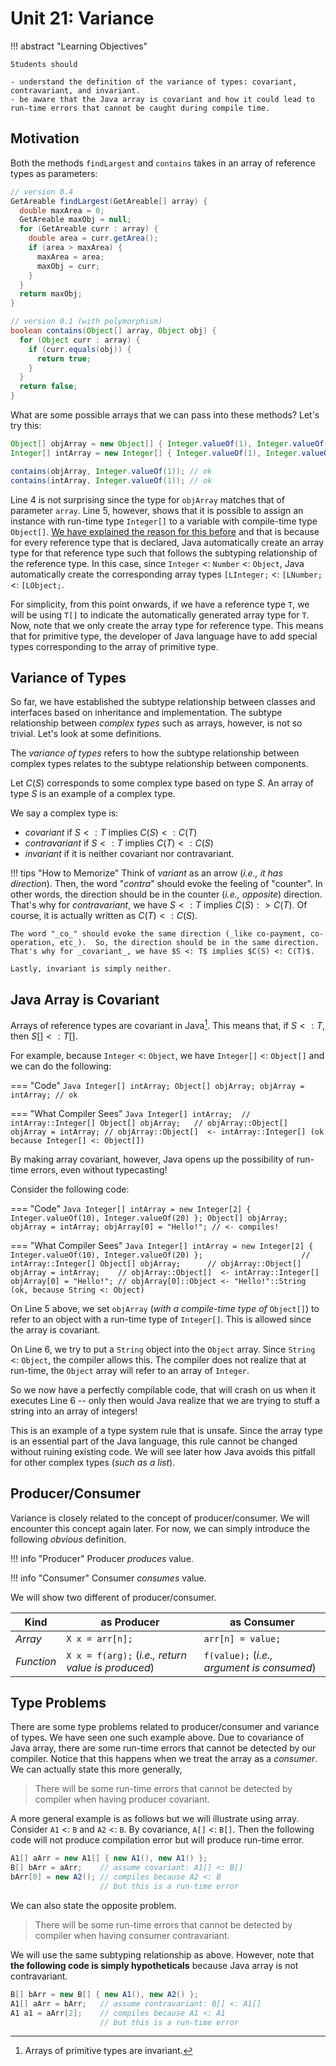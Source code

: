 # Unit 21: Variance

!!! abstract "Learning Objectives"

    Students should

    - understand the definition of the variance of types: covariant, contravariant, and invariant.
    - be aware that the Java array is covariant and how it could lead to run-time errors that cannot be caught during compile time.

## Motivation

Both the methods `findLargest` and `contains` takes in an array of reference types as parameters:

```Java
// version 0.4
GetAreable findLargest(GetAreable[] array) {
  double maxArea = 0;
  GetAreable maxObj = null;
  for (GetAreable curr : array) {
    double area = curr.getArea();
    if (area > maxArea) {
      maxArea = area;
	  maxObj = curr;
    }
  }
  return maxObj;
}

// version 0.1 (with polymorphism)
boolean contains(Object[] array, Object obj) {
  for (Object curr : array) {
    if (curr.equals(obj)) {
      return true;
    }
  }
  return false;
}
```

What are some possible arrays that we can pass into these methods?  Let's try this:
```Java
Object[] objArray = new Object[] { Integer.valueOf(1), Integer.valueOf(2) };
Integer[] intArray = new Integer[] { Integer.valueOf(1), Integer.valueOf(2) };

contains(objArray, Integer.valueOf(1)); // ok
contains(intArray, Integer.valueOf(1)); // ok
```

Line 4 is not surprising since the type for `objArray` matches that of parameter `array`.  Line 5, however, shows that it is possible to assign an instance with run-time type `Integer[]` to a variable with compile-time type `Object[]`.  [We have explained the reason for this before](14-polymorphism.md) and that is because for every reference type that is declared, Java automatically create an array type for that reference type such that follows the subtyping relationship of the reference type.  In this case, since `Integer` <: `Number` <: `Object`, Java automatically create the corresponding array types `[LInteger;` <: `[LNumber;` <: `[LObject;`.

For simplicity, from this point onwards, if we have a reference type `T`, we will be using `T[]` to indicate the automatically generated array type for `T`.  Now, note that we only create the array type for reference type.  This means that for primitive type, the developer of Java language have to add special types corresponding to the array of primitive type.

## Variance of Types

So far, we have established the subtype relationship between classes and interfaces based on inheritance and implementation.  The subtype relationship between _complex types_ such as arrays, however, is not so trivial.  Let's look at some definitions.

The _variance of types_ refers to how the subtype relationship between complex types relates to the subtype relationship between components.

Let $C(S)$ corresponds to some complex type based on type $S$.  An array of type $S$ is an example of a complex type.

We say a complex type is:

- _covariant_ if $S <: T$ implies $C(S) <: C(T)$
- _contravariant_ if $S <: T$ implies $C(T) <: C(S)$
- _invariant_ if it is neither covariant nor contravariant.

!!! tips "How to Memorize"
    Think of _variant_ as an arrow (_i.e., it has direction_).  Then, the word "_contra_" should evoke the feeling of "counter".  In other words, the direction should be in the counter (_i.e., opposite_) direction.  That's why for _contravariant_, we have $S <: T$ implies $C(S) :> C(T)$.  Of course, it is actually written as $C(T) <: C(S)$.

    The word "_co_" should evoke the same direction (_like co-payment, co-operation, etc_).  So, the direction should be in the same direction.  That's why for _covariant_, we have $S <: T$ implies $C(S) <: C(T)$.

    Lastly, invariant is simply neither.

## Java Array is Covariant

 Arrays of reference types are covariant in Java[^1].  This means that, if $S <: T$, then $S[] <: T[]$.  

[^1]: Arrays of primitive types are invariant.

For example, because `Integer` <: `Object`, we have `Integer[]` <: `Object[]` and we can do the following:

=== "Code"
    ```Java
    Integer[] intArray;
    Object[] objArray;
    objArray = intArray; // ok
    ```

=== "What Compiler Sees"
    ```Java
    Integer[] intArray;  // intArray::Integer[]
    Object[] objArray;   // objArray::Object[]
    objArray = intArray; // objArray::Object[]  <- intArray::Integer[] (ok because Integer[] <: Object[])
    ```

By making array covariant, however, Java opens up the possibility of run-time errors, even without typecasting!

Consider the following code:

=== "Code"
    ```Java
    Integer[] intArray = new Integer[2] {
      Integer.valueOf(10), Integer.valueOf(20)
    };
    Object[] objArray;
    objArray = intArray;
    objArray[0] = "Hello!"; // <- compiles!
    ```

=== "What Compiler Sees"
    ```Java
    Integer[] intArray = new Integer[2] {
      Integer.valueOf(10), Integer.valueOf(20)
    };                      // intArray::Integer[]
    Object[] objArray;      // objArray::Object[]
    objArray = intArray;    // objArray::Object[]  <- intArray::Integer[]
    objArray[0] = "Hello!"; // objArray[0]::Object <- "Hello!"::String (ok, because String <: Object)
    ```

On Line 5 above, we set `objArray` (_with a compile-time type of_ `Object[]`) to refer to an object with a run-time type of `Integer[]`.  This is allowed since the array is covariant.

On Line 6, we try to put a `String` object into the `Object` array.  Since `String` <: `Object`, the compiler allows this.  The compiler does not realize that at run-time, the `Object` array will refer to an array of `Integer`.  

So we now have a perfectly compilable code, that will crash on us when it executes Line 6 -- only then would Java realize that we are trying to stuff a string into an array of integers!

This is an example of a type system rule that is unsafe.  Since the array type is an essential part of the Java language, this rule cannot be changed without ruining existing code.  We will see later how Java avoids this pitfall for other complex types (_such as a list_).

## Producer/Consumer

Variance is closely related to the concept of producer/consumer.  We will encounter this concept again later.  For now, we can simply introduce the following _obvious_ definition.

!!! info "Producer"
    Producer _produces_ value.

!!! info "Consumer"
    Consumer _consumes_ value.

We will show two different of producer/consumer.

| Kind | as Producer | as Consumer |
|------|-------------|-------------|
| _Array_ | `X x = arr[n];` | `arr[n] = value;` |
| _Function_ | `X x = f(arg);` (_i.e., return value is produced_) | `f(value);` (_i.e., argument is consumed_) |

## Type Problems

There are some type problems related to producer/consumer and variance of types.  We have seen one such example above.  Due to covariance of Java array, there are some run-time errors that cannot be detected by our compiler.  Notice that this happens when we treat the array as a _consumer_.  We can actually state this more generally,

> There will be some run-time errors that cannot be detected by compiler when having producer covariant.

A more general example is as follows but we will illustrate using array.  Consider `A1` <: `B` and `A2` <: `B`.  By covariance, `A[]`
 <: `B[]`.  Then the following code will not produce compilation error but will produce run-time error.

```java
A1[] aArr = new A1[] { new A1(), new A1() };
B[] bArr = aArr;    // assume covariant: A1[] <: B[]
bArr[0] = new A2(); // compiles because A2 <: B
                    // but this is a run-time error
```

We can also state the opposite problem.

> There will be some run-time errors that cannot be detected by compiler when having consumer contravariant.

We will use the same subtyping relationship as above.  However, note that __the following code is simply hypotheticals__ because Java array is not contravariant.

```java
B[] bArr = new B[] { new A1(), new A2() };
A1[] aArr = bArr;   // assume contravariant: B[] <: A1[]
A1 a1 = aArr[2];    // compiles because A1 <: A1
                    // but this is a run-time error
```